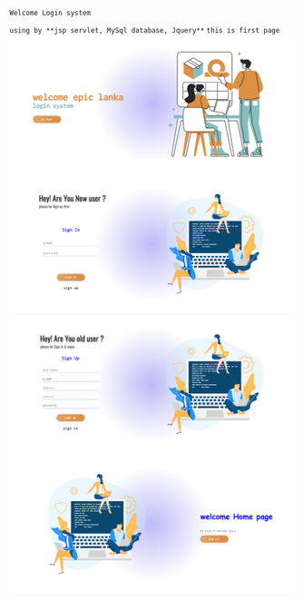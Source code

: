 `Welcome Login system`

`using by
    **jsp servlet,
    MySql database,
    Jquery**`
`this is first page`
<img src="https://github.com/Hasintha-git/epic-login-system/blob/main/web/assests/project_img/1.png" alt="My cool logo"/>
<img src="https://github.com/Hasintha-git/epic-login-system/blob/main/web/assests/project_img/2.png" alt="My cool logo"/>
<img src="https://github.com/Hasintha-git/epic-login-system/blob/main/web/assests/project_img/3.png" alt="My cool logo"/>
<img src="https://github.com/Hasintha-git/epic-login-system/blob/main/web/assests/project_img/4.png" alt="My cool logo"/>

 
